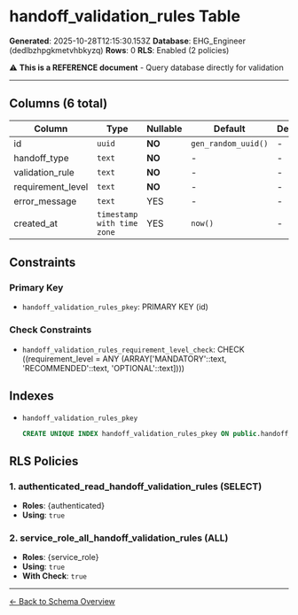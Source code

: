 # handoff_validation_rules Table

**Generated**: 2025-10-28T12:15:30.153Z
**Database**: EHG_Engineer (dedlbzhpgkmetvhbkyzq)
**Rows**: 0
**RLS**: Enabled (2 policies)

⚠️ **This is a REFERENCE document** - Query database directly for validation

---

## Columns (6 total)

| Column | Type | Nullable | Default | Description |
|--------|------|----------|---------|-------------|
| id | `uuid` | **NO** | `gen_random_uuid()` | - |
| handoff_type | `text` | **NO** | - | - |
| validation_rule | `text` | **NO** | - | - |
| requirement_level | `text` | **NO** | - | - |
| error_message | `text` | YES | - | - |
| created_at | `timestamp with time zone` | YES | `now()` | - |

## Constraints

### Primary Key
- `handoff_validation_rules_pkey`: PRIMARY KEY (id)

### Check Constraints
- `handoff_validation_rules_requirement_level_check`: CHECK ((requirement_level = ANY (ARRAY['MANDATORY'::text, 'RECOMMENDED'::text, 'OPTIONAL'::text])))

## Indexes

- `handoff_validation_rules_pkey`
  ```sql
  CREATE UNIQUE INDEX handoff_validation_rules_pkey ON public.handoff_validation_rules USING btree (id)
  ```

## RLS Policies

### 1. authenticated_read_handoff_validation_rules (SELECT)

- **Roles**: {authenticated}
- **Using**: `true`

### 2. service_role_all_handoff_validation_rules (ALL)

- **Roles**: {service_role}
- **Using**: `true`
- **With Check**: `true`

---

[← Back to Schema Overview](../database-schema-overview.md)

